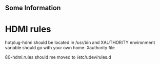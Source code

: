 ## Some Information

# HDMI rules
hotplug-hdmi should be located in /usr/bin and XAUTHORITY environment variable should go with your own home .Xauthority file

80-hdmi.rules should me moved to /etc/udev/rules.d

